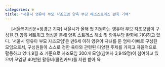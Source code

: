 ```yaml
---
categories: e
title: "서울시 영유아 부모 자조모임 양육 부담 해소스트레스 완화 기여"
---
```

&nbsp;&nbsp;&nbsp;&nbsp; [서울복지신문=장경근 기자] 서울시가 올해 첫 지원하는 영유아 부모 자조모임이 구성원 간 양육 네트워크 형성을 통해 양육 스트레스 해소 및 양육부담 완화에 기여하고 있다. ‘서울시 영유아 부모 자조모임’은 만6세 이하 영유아 자녀를 둔 엄마&#8231;아빠로 구성된 모임으로서, 구성원들이 스스로 정한 육아와 관련된 다양한 주제를 가지고 자율적으로 활동하고 있다.9월 초 기준으로 자조모임 300개 모임(참여자 3,949명)이 참여하고 있으며 모임당 40만원 활동비(클린카드)를 지원 받아 육